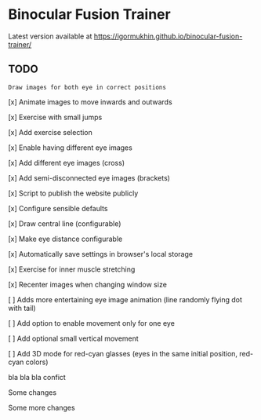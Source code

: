 # Binocular Fusion Trainer

Latest version available at https://igormukhin.github.io/binocular-fusion-trainer/

## TODO

    Draw images for both eye in correct positions

[x] Animate images to move inwards and outwards

[x] Exercise with small jumps

[x] Add exercise selection

[x] Enable having different eye images

[x] Add different eye images (cross)

[x] Add semi-disconnected eye images (brackets)

[x] Script to publish the website publicly

[x] Configure sensible defaults

[x] Draw central line (configurable)

[x] Make eye distance configurable

[x] Automatically save settings in browser's local storage

[x] Exercise for inner muscle stretching

[x] Recenter images when changing window size

[ ] Adds more entertaining eye image animation (line randomly flying dot with tail)

[ ] Add option to enable movement only for one eye

[ ] Add optional small vertical movement

[ ] Add 3D mode for red-cyan glasses (eyes in the same initial position, red-cyan colors)

bla bla bla confict

Some changes

Some more changes
